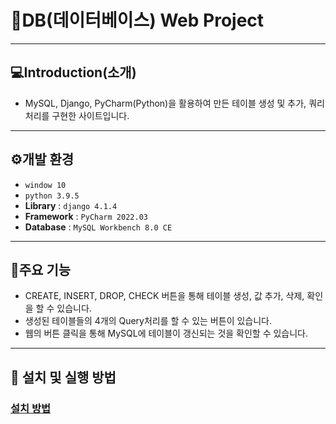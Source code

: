 # 🎉DB(데이터베이스) Web Project
---------------------
## 💻Introduction(소개)
+ MySQL, Django, PyCharm(Python)을 활용하여 만든 테이블 생성 및 추가, 쿼리 처리를 구현한 사이트입니다.
---------------------
## ⚙️개발 환경
- `window 10`
- `python 3.9.5`
- **Library** : `django 4.1.4`
- **Framework** : `PyCharm 2022.03`
- **Database** : `MySQL Workbench 8.0 CE`
----------------------
## 📌주요 기능
- CREATE, INSERT, DROP, CHECK 버튼을 통해 테이블 생성, 값 추가, 삭제, 확인을 할 수 있습니다.
- 생성된 테이블들의 4개의 Query처리를 할 수 있는 버튼이 있습니다.
- 웹의 버튼 클릭을 통해 MySQL에 테이블이 갱신되는 것을 확인할 수 있습니다.
----------------------
## 🔑 설치 및 실행 방법
### [설치 방법](https://github.com/Sangh0Yoon/HowToInstall/blob/main/sql_project_install.md)
